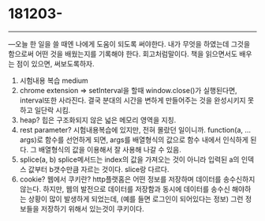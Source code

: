 181203-
=======

* * * * *

—오늘 한 일을 쓸 때엔 나에게 도움이 되도록 써야한다. 내가 무엇을
하였는데 그것을 함으로써 어떤 것을 배웠는지를 기록해야 한다.
회고처럼말이다. 책을 읽으면서도 배우는 점이 있으면, 써보도록하자.

1.  시험내용 복습 medium
2.  chrome extension =\> setInterval을 할때 window.close()가 실행된다면,
    interval또한 사라진다. 결국 분대의 시간을 변하게 만들어주는 것을
    완성시키지 못하고 일단락 시킴.
3.  heap? 힙은 구조화되지 않은 넓은 메모리 영역을 지칭.
4.  rest parameter? 시험내용복습에 있지만, 전혀 몰랐던 일이니까.
    function(a, …args)로 함수를 선언하게 되면, args를 배열형식의 값으로
    함수 내에서 인식하게 된다. 그 배열형식의 값을 이용해서 잘 사용해
    나갈 수 있음.
5.  splice(a, b) splice메서드는 index의 값을 가져오는 것이 아니라 입력된
    a의 인덱스 값부터 b갯수만큼 자르는 것이다. slice랑 다르다.
6.  cookie? 웹에서 쿠키란? http플랫홈은 어떤 정보를 저장하며 데이터를
    송수신하지 않는다. 하지만, 웹의 발전으로 데이터를 저장함과 동시에
    데이터를 송수신 해야하는 상황이 많이 발생하게 되었는데, (예를 들면
    로그인이 되어있다는 정보) 그런 정보들을 저장하기 위해서 있는것이
    쿠키이다.

